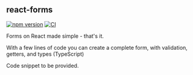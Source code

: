 ## react-forms


[![npm version](https://img.shields.io/npm/v/@nstseek/react-forms)](https://www.npmjs.com/package/@nstseek/react-forms)
[![CI](https://github.com/nstseek/react-forms/workflows/CI/badge.svg)](https://github.com/nstseek/react-forms/actions?query=workflow%3ACI)

Forms on React made simple - that's it.

With a few lines of code you can create a complete form, with validation, getters, and types (TypeScript)

Code snippet to be provided.

